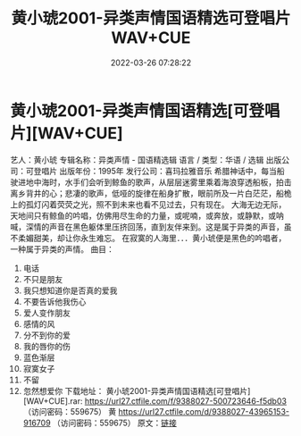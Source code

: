 ﻿---
title: 黄小琥2001-异类声情国语精选可登唱片WAV+CUE
date: 2022-03-26 07:28:22
categories: WAV车载音乐、镜像
tags: 华语中文
---
# 黄小琥2001-异类声情国语精选[可登唱片][WAV+CUE]

艺人：黄小琥
专辑名称：异类声情 - 国语精选辑
语言 / 类型：华语 / 选辑
出版公司：可登唱片
出版年份：1995年
发行公司：喜玛拉雅音乐
希腊神话中，每当船驶进地中海时，水手们会听到鲸鱼的歌声，从层层迷雾里乘着海浪穿透船板，拍击离乡背井的心；悲凄的歌声，低哑的旋律在船身扩散，眼前所及一片白茫茫，船桅上的孤灯闪着荧荧之光，照不到未来也看不见过去，只有现在。
大海无边无际，天地间只有鲸鱼的吟唱，仿佛用尽生命的力量，或呢喃，或奔放，或静默，或呐喊，深情的声音在黑色躯体里压挤回荡，直到友伴来到。这是属于异类的声音，虽不柔媚甜美，却让你永生难忘。
在寂寞的人海里．．．黄小琥便是黑色的吟唱者，一种属于异类的声情。
曲目：
01. 电话
02. 不只是朋友
03. 我只想知道你是否真的爱我
04. 不要告诉他我伤心
05. 爱人变作朋友
06. 感情的风
07. 分不到你的爱
08. 我的唇你的伤
09. 蓝色渐层
10. 寂寞女子
11. 不留
12. 忽然想爱你
下载地址：
黄小琥2001-异类声情国语精选[可登唱片][WAV+CUE].rar: https://url27.ctfile.com/f/9388027-500723646-f5db03
（访问密码：559675）
黄
https://url27.ctfile.com/d/9388027-43965153-916709
（访问密码：559675）
原文：[链接](https://blog.sina.com.cn/s/blog_1647c7e7601030wdo.html)